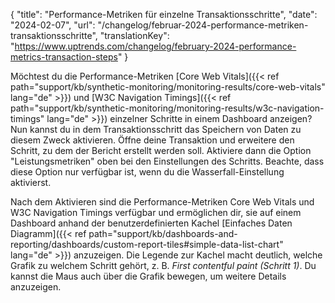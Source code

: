 {
  "title": "Performance-Metriken für einzelne Transaktionsschritte",
  "date": "2024-02-07",
  "url": "/changelog/februar-2024-performance-metriken-transaktionsschritte",
  "translationKey": "https://www.uptrends.com/changelog/february-2024-performance-metrics-transaction-steps"
}

Möchtest du die Performance-Metriken [Core Web Vitals]({{< ref path="support/kb/synthetic-monitoring/monitoring-results/core-web-vitals" lang="de" >}}) und [W3C Navigation Timings]({{< ref path="support/kb/synthetic-monitoring/monitoring-results/w3c-navigation-timings" lang="de" >}}) einzelner Schritte in einem Dashboard anzeigen? Nun kannst du in dem Transaktionsschritt das Speichern von Daten zu diesem Zweck aktivieren. Öffne deine Transaktion und erweitere den Schritt, zu dem der Bericht erstellt werden soll. Aktiviere dann die Option "Leistungsmetriken" oben bei den Einstellungen des Schritts. Beachte, dass diese Option nur verfügbar ist, wenn du die Wasserfall-Einstellung aktivierst.

Nach dem Aktivieren sind die Performance-Metriken Core Web Vitals und W3C Navigation Timings verfügbar und ermöglichen dir, sie auf einem Dashboard anhand der benutzerdefinierten Kachel [Einfaches Daten Diagramm]({{< ref path="support/kb/dashboards-and-reporting/dashboards/custom-report-tiles#simple-data-list-chart" lang="de" >}}) anzuzeigen. Die Legende zur Kachel macht deutlich, welche Grafik zu welchem Schritt gehört, z. B. *First contentful paint (Schritt 1)*. Du kannst die Maus auch über die Grafik bewegen, um weitere Details anzuzeigen.
